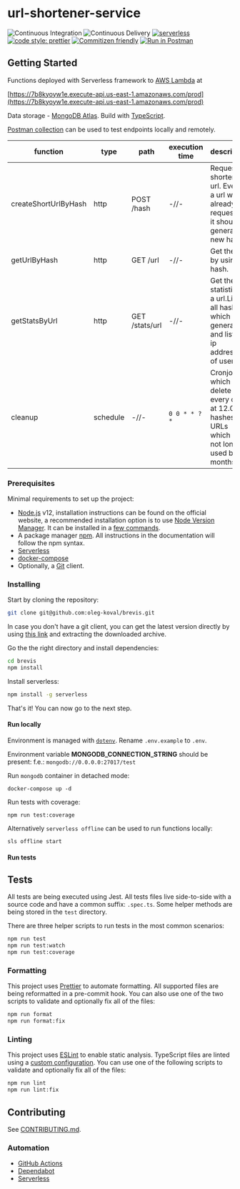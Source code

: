 # url-shortener-service

![Continuous Integration](https://github.com/oleg-koval/brevis/workflows/Continuous%20Integration/badge.svg?branch=master)
![Continuous Delivery](https://github.com/oleg-koval/brevis/workflows/Continuous%20Delivery/badge.svg?branch=master)
[![serverless](http://public.serverless.com/badges/v3.svg)](http://www.serverless.com)
[![code style: prettier](https://img.shields.io/badge/code_style-prettier-ff69b4.svg)](https://github.com/prettier/prettier)
[![Commitizen friendly](https://img.shields.io/badge/commitizen-friendly-brightgreen.svg)](http://commitizen.github.io/cz-cli/)
[![Run in Postman](https://run.pstmn.io/button.svg)](https://app.getpostman.com/run-collection/d52bec96f419528495c4)

## Getting Started

Functions deployed with Serverless framework to
[AWS Lambda](https://aws.amazon.com/lambda/) at

[https://7b8kyoyw1e.execute-api.us-east-1.amazonaws.com/prod](https://7b8kyoyw1e.execute-api.us-east-1.amazonaws.com/prod)

Data storage - [MongoDB Atlas](https://www.mongodb.com/cloud/atlas). Build with
[TypeScript](https://www.typescriptlang.org).

[Postman collection](https://www.getpostman.com/collections/d52bec96f419528495c4)
can be used to test endpoints locally and remotely.

| function             | type     | path           | execution time | description                                                                                            |
| -------------------- | -------- | -------------- | -------------- | ------------------------------------------------------------------------------------------------------ |
| createShortUrlByHash | http     | POST /hash     | -//-           | Request a shortened url. Even if a url was already requested it should generate a new hash.            |
| getUrlByHash         | http     | GET /url       | -//-           | Get the url by using hash.                                                                             |
| getStatsByUrl        | http     | GET /stats/url | -//-           | Get the statistics of a url.List of all hashes which were generated and list of ip addresses of users. |
| cleanup              | schedule | -//-           | `0 0 * * ? *`  | Cronjob which will delete every day at 12.00am hashes of URLs which are not longer used by 12 months.  |

### Prerequisites

Minimal requirements to set up the project:

- [Node.js](https://nodejs.org/en) v12, installation instructions can be found
  on the official website, a recommended installation option is to use
  [Node Version Manager](https://github.com/creationix/nvm#readme). It can be
  installed in a
  [few commands](https://nodejs.org/en/download/package-manager/#nvm).
- A package manager [npm](https://www.npmjs.com). All instructions in the
  documentation will follow the npm syntax.
- [Serverless](https://serverless.com/)
- [docker-compose](https://docs.docker.com/compose)
- Optionally, a [Git](https://git-scm.com) client.

### Installing

Start by cloning the repository:

```bash
git clone git@github.com:oleg-koval/brevis.git
```

In case you don't have a git client, you can get the latest version directly by
using [this link](https://github.com/oleg-koval/brevis/archive/master.zip) and
extracting the downloaded archive.

Go the the right directory and install dependencies:

```bash
cd brevis
npm install
```

Install serverless:

```bash
npm install -g serverless
```

That's it! You can now go to the next step.

#### Run locally

Environment is managed with [`dotenv`](https://www.npmjs.com/package/dotenv).
Rename `.env.example` to `.env`.

Environment variable **MONGODB_CONNECTION_STRING** should be present: f.e.:
`mongodb://0.0.0.0:27017/test`

Run `mongodb` container in detached mode:

```shell
docker-compose up -d
```

Run tests with coverage:

```shell
npm run test:coverage
```

Alternatively `serverless offline` can be used to run functions locally:

```shell
sls offline start
```

#### Run tests

## Tests

All tests are being executed using Jest. All tests files live side-to-side with
a source code and have a common suffix: `.spec.ts`. Some helper methods are
being stored in the `test` directory.

There are three helper scripts to run tests in the most common scenarios:

```bash
npm run test
npm run test:watch
npm run test:coverage
```

### Formatting

This project uses [Prettier](https://prettier.io) to automate formatting. All
supported files are being reformatted in a pre-commit hook. You can also use one
of the two scripts to validate and optionally fix all of the files:

```bash
npm run format
npm run format:fix
```

### Linting

This project uses [ESLint](https://eslint.org) to enable static analysis.
TypeScript files are linted using a [custom configuration](./.eslintrc). You can
use one of the following scripts to validate and optionally fix all of the
files:

```bash
npm run lint
npm run lint:fix
```

## Contributing

See [CONTRIBUTING.md](./CONTRIBUTING.md).

### Automation

- [GitHub Actions](https://github.com/features/actions)
- [Dependabot](https://dependabot.com/)
- [Serverless](https://serverless.com)
